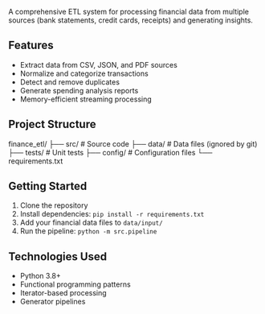 A comprehensive ETL system for processing financial data from multiple sources (bank statements, credit cards, receipts) and generating insights.

## Features

- Extract data from CSV, JSON, and PDF sources
- Normalize and categorize transactions
- Detect and remove duplicates
- Generate spending analysis reports
- Memory-efficient streaming processing

## Project Structure

finance_etl/
├── src/ # Source code
├── data/ # Data files (ignored by git)
├── tests/ # Unit tests
├── config/ # Configuration files
└── requirements.txt

## Getting Started

1. Clone the repository
2. Install dependencies: `pip install -r requirements.txt`
3. Add your financial data files to `data/input/`
4. Run the pipeline: `python -m src.pipeline`

## Technologies Used

- Python 3.8+
- Functional programming patterns
- Iterator-based processing
- Generator pipelines
